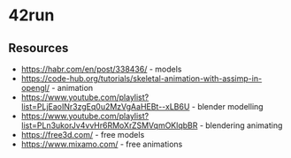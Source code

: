 # 42run

## Resources

* https://habr.com/en/post/338436/ - models
* https://code-hub.org/tutorials/skeletal-animation-with-assimp-in-opengl/ - animation
* https://www.youtube.com/playlist?list=PLjEaoINr3zgEq0u2MzVgAaHEBt--xLB6U - blender modelling
* https://www.youtube.com/playlist?list=PLn3ukorJv4vvHr6RMoXrZSMVqmOKlqbBR - blendering animating
* https://free3d.com/ - free models
* https://www.mixamo.com/ - free animations

